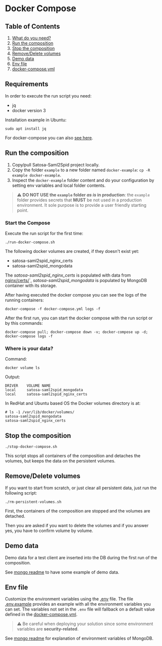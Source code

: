 # Docker Compose

## Table of Contents

1. [What do you need?](#what-do-you-need?)
2. [Run the composition](#run-the-composition)
3. [Stop the composition](#stop-the-composition)
4. [Remove/Delete volumes](#remove/delete-volumes)
5. [Demo data](#demo-data)
6. [Env file](#env-file)
7. [docker-compose.yml](#docker-compose.yml)

## Requirements

In order to execute the run script you need:

* jq
* docker version 3

Installation example in Ubuntu:

```
sudo apt install jq
```

For docker-compose you can also [see here](https://docs.docker.com/compose/install/other/).

## Run the composition

1. Copy/pull Satosa-Saml2Spid project locally.
2. Copy the folder `example` to a new folder named `docker-example`: `cp -R example docker-example`.
3. Inspect the `docker-example` folder content and do your configuration by setting env variables and local folder contents.

> :warning: **DO NOT USE the `example` folder _as is_ in production**: the `example` folder provides secrets that **MUST** be not used in a production environment. It sole purpose is to provide a user friendly starting point.

### Start the Compose

Execute the run script for the first time:

```
./run-docker-compose.sh
```

The following docker volumes are created, if they doesn't exist yet:

* satosa-saml2spid_nginx_certs
* satosa-saml2spid_mongodata 

The *satosa-saml2spid_nginx_certs* is populated with data from [nginx/certs/](nginx/certs)`,
*satosa-saml2spid_mongodata* is populated by MongoDB container with its storage.

After having executed the docker compose you can see the logs of the running containers:
```
docker-compose -f docker-compose.yml logs -f
```

After the first run, you can start the docker compose with the run script or by this commands:

```
docker-compose pull; docker-compose down -v; docker-compose up -d; docker-compose logs -f
```
### Where is your data?

Command:

```
docker volume ls
```

Output:

```
DRIVER    VOLUME NAME
local     satosa-saml2spid_mongodata
local     satosa-saml2spid_nginx_certs
```

In RedHat and Ubuntu based OS the Docker volumes directory is at:

```
# ls -1 /var/lib/docker/volumes/
satosa-saml2spid_mongodata
satosa-saml2spid_nginx_certs
```

## Stop the composition

```
./stop-docker-compose.sh
```

This script stops all containers of the composition and detaches the volumes, but keeps the data on the persistent volumes.

## Remove/Delete volumes

If you want to start from scratch, or just clear all persistent data, just run the following script:

```
./rm-persistent-volumes.sh
```

First, the containers of the composition are stopped and the volumes are detached.

Then you are asked if you want to delete the volumes and if you answer yes, you have to confirm volume by volume.

## Demo data

Demo data for a test client are inserted into the DB during the first run of the composition.

See [mongo readme](../README.mongo.md) to have some example of demo data.

## Env file

Customize the environment variables using the [.env](.env) file.
The file [.env.example](.env.example) provides an example with all the environment variables you can set.
The variables not set in the `.env` file will fallback on a default value defined in the [docker-compose.yml](docker-compose.yml).

> :warning: Be careful when deploying your solution since some environment variables are **security-related**.

See [mongo readme](../README.mongo.md) for explanation of environment variables of MongoDB.
